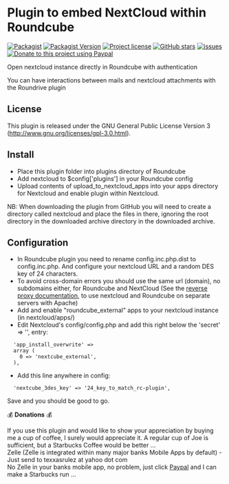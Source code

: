 # Plugin to embed NextCloud within Roundcube

[![Packagist](https://img.shields.io/packagist/dt/texxasrulez/nextcloud?style=flat-square)](https://packagist.org/packages/texxasrulez/nextcloud)
[![Packagist Version](https://img.shields.io/packagist/v/texxasrulez/nextcloud?style=flat-square)](https://packagist.org/packages/texxasrulez/nextcloud)
[![Project license](https://img.shields.io/github/license/texxasrulez/nextcloud?style=flat-square)](https://github.com/texxasrulez/nextcloud/LICENSE)
[![GitHub stars](https://img.shields.io/github/stars/texxasrulez/nextcloud?style=flat-square&logo=github)](https://github.com/texxasrulez/nextcloud/stargazers)
[![issues](https://img.shields.io/github/issues/texxasrulez/nextcloud)](https://github.com/texxasrulez/nextcloud/issues)
[![Donate to this project using Paypal](https://img.shields.io/badge/paypal-donate-blue.svg?style=flat-square&logo=paypal)](https://www.paypal.me/texxasrulez)


Open nextcloud instance directly in Roundcube with authentication

You can have interactions between mails and nextcloud attachments with the Roundrive plugin

License
-------

This plugin is released under the GNU General Public License Version 3
(http://www.gnu.org/licenses/gpl-3.0.html).

Install
-------

* Place this plugin folder into plugins directory of Roundcube
* Add nextcloud to $config['plugins'] in your Roundcube config
* Upload contents of upload_to_nextcloud_apps into your apps directory for Nextcloud and enable plugin within Nextcloud.


NB: When downloading the plugin from GitHub you will need to create a
directory called nextcloud and place the files in there,
ignoring the root directory in the downloaded archive directory in the
downloaded archive.

Configuration
-------------

* In Roundcube plugin you need to rename config.inc.php.dist to config.inc.php. And configure your nextcloud URL and a random DES key of 24 characters.
* To avoid cross-domain errors you should use the same url (domain), no subdomains either, for Roundcube and NextCloud (See the [reverse proxy documentation](reverseproxy.md), to use nextcloud and Roundcube on separate servers with Apache)
* Add and enable "roundcube_external" apps to your nextcloud instance (in nextcloud/apps/)
* Edit Nextcloud's config/config.php and add this right below the 'secret' => '', entry:
```
  'app_install_overwrite' => 
  array (
    0 => 'nextcube_external',
  ),
```
* Add this line anywhere in config:
```
  'nextcube_3des_key' => '24_key_to_match_rc-plugin',
```

Save and you should be good to go.

:moneybag: **Donations** :moneybag:

If you use this plugin and would like to show your appreciation by buying me a cup of coffee, I surely would appreciate it. A regular cup of Joe is sufficient, but a Starbucks Coffee would be better ... \
Zelle (Zelle is integrated within many major banks Mobile Apps by default) - Just send to texxasrulez at yahoo dot com \
No Zelle in your banks mobile app, no problem, just click [Paypal](https://paypal.me/texxasrulez?locale.x=en_US) and I can make a Starbucks run ...

